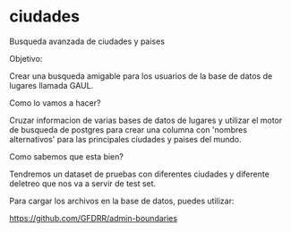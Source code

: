 # ciudades
Busqueda avanzada de ciudades y paises

Objetivo:

Crear una busqueda amigable para los usuarios de la base de datos de lugares llamada GAUL.

Como lo vamos a hacer?

Cruzar informacion de varias bases de datos de lugares y utilizar el motor de busqueda de postgres para crear una columna con 'nombres alternativos' para las principales ciudades y paises del mundo.

Como sabemos que esta bien?

Tendremos un dataset de pruebas con diferentes ciudades y diferente deletreo que nos va a servir de test set.

Para cargar los archivos en la base de datos, puedes utilizar:

https://github.com/GFDRR/admin-boundaries
